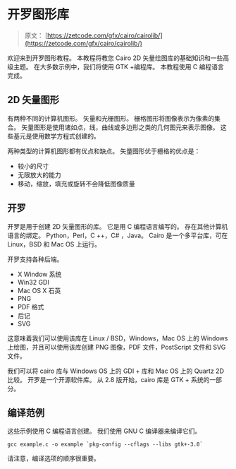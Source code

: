 # 开罗图形库

> 原文： [https://zetcode.com/gfx/cairo/cairolib/](https://zetcode.com/gfx/cairo/cairolib/)

欢迎来到开罗图形教程。 本教程将教您 Cairo 2D 矢量绘图库的基础知识和一些高级主题。 在大多数示例中，我们将使用 GTK +编程库。 本教程使用 C 编程语言完成。

## 2D 矢量图形

有两种不同的计算机图形。 矢量和光栅图形。 栅格图形将图像表示为像素的集合。 矢量图形是使用诸如点，线，曲线或多边形之类的几何图元来表示图像。 这些基元是使用数学方程式创建的。

两种类型的计算机图形都有优点和缺点。 矢量图形优于栅格的优点是：

*   较小的尺寸
*   无限放大的能力
*   移动，缩放，填充或旋转不会降低图像质量

## 开罗

开罗是用于创建 2D 矢量图形的库。 它是用 C 编程语言编写的。 存在其他计算机语言的绑定。 Python，Perl，C ++，C# ，Java。 Cairo 是一个多平台库，可在 Linux，BSD 和 Mac OS 上运行。

开罗支持各种后端。

*   X Window 系统
*   Win32 GDI
*   Mac OS X 石英
*   PNG
*   PDF 格式
*   后记
*   SVG

这意味着我们可以使用该库在 Linux / BSD，Windows，Mac OS 上的 Windows 上绘图，并且可以使用该库创建 PNG 图像，PDF 文件，PostScript 文件和 SVG 文件。

我们可以将 cairo 库与 Windows OS 上的 GDI + 库和 Mac OS 上的 Quartz 2D 比较。 开罗是一个开源软件库。 从 2.8 版开始，cairo 库是 GTK + 系统的一部分。

## 编译范例

这些示例使用 C 编程语言创建。 我们使用 GNU C 编译器来编译它们。

```
gcc example.c -o example `pkg-config --cflags --libs gtk+-3.0` 

```

请注意，编译选项的顺序很重要。